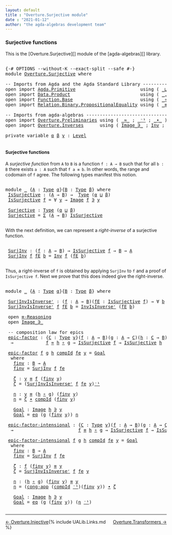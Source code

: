 ```yaml
---
layout: default
title : "Overture.Surjective module"
date : "2021-01-12"
author: "the agda-algebras development team"
---
```


### <a id="surjective-functions">Surjective functions</a>

This is the [Overture.Surjective][] module of the [agda-algebras][] library.
<pre class="Agda">

<a id="278" class="Symbol">{-#</a> <a id="282" class="Keyword">OPTIONS</a> <a id="290" class="Pragma">--without-K</a> <a id="302" class="Pragma">--exact-split</a> <a id="316" class="Pragma">--safe</a> <a id="323" class="Symbol">#-}</a>
<a id="327" class="Keyword">module</a> <a id="334" href="Overture.Surjective.html" class="Module">Overture.Surjective</a> <a id="354" class="Keyword">where</a>

<a id="361" class="Comment">-- Imports from Agda and the Agda Standard Library -------------------------------------------</a>
<a id="456" class="Keyword">open</a> <a id="461" class="Keyword">import</a> <a id="468" href="Agda.Primitive.html" class="Module">Agda.Primitive</a>                        <a id="506" class="Keyword">using</a> <a id="512" class="Symbol">(</a> <a id="514" href="Agda.Primitive.html#810" class="Primitive Operator">_⊔_</a> <a id="518" class="Symbol">;</a> <a id="520" href="Agda.Primitive.html#597" class="Postulate">Level</a> <a id="526" class="Symbol">)</a> <a id="528" class="Keyword">renaming</a> <a id="537" class="Symbol">(</a> <a id="539" href="Agda.Primitive.html#326" class="Primitive">Set</a> <a id="543" class="Symbol">to</a> <a id="546" class="Primitive">Type</a> <a id="551" class="Symbol">)</a>
<a id="553" class="Keyword">open</a> <a id="558" class="Keyword">import</a> <a id="565" href="Data.Product.html" class="Module">Data.Product</a>                          <a id="603" class="Keyword">using</a> <a id="609" class="Symbol">(</a> <a id="611" href="Agda.Builtin.Sigma.html#236" class="InductiveConstructor Operator">_,_</a> <a id="615" class="Symbol">;</a> <a id="617" href="Agda.Builtin.Sigma.html#166" class="Record">Σ</a> <a id="619" class="Symbol">)</a>
<a id="621" class="Keyword">open</a> <a id="626" class="Keyword">import</a> <a id="633" href="Function.Base.html" class="Module">Function.Base</a>                         <a id="671" class="Keyword">using</a> <a id="677" class="Symbol">(</a> <a id="679" href="Function.Base.html#1031" class="Function Operator">_∘_</a> <a id="683" class="Symbol">)</a>
<a id="685" class="Keyword">open</a> <a id="690" class="Keyword">import</a> <a id="697" href="Relation.Binary.PropositionalEquality.html" class="Module">Relation.Binary.PropositionalEquality</a> <a id="735" class="Keyword">using</a> <a id="741" class="Symbol">(</a> <a id="743" href="Agda.Builtin.Equality.html#151" class="Datatype Operator">_≡_</a> <a id="747" class="Symbol">;</a> <a id="749" class="Keyword">module</a> <a id="756" href="Relation.Binary.PropositionalEquality.Core.html#2708" class="Module">≡-Reasoning</a> <a id="768" class="Symbol">;</a> <a id="770" href="Relation.Binary.PropositionalEquality.Core.html#1461" class="Function">cong-app</a> <a id="779" class="Symbol">)</a>

<a id="782" class="Comment">-- Imports from agda-algebras ----------------------------------------------------------------</a>
<a id="877" class="Keyword">open</a> <a id="882" class="Keyword">import</a> <a id="889" href="Overture.Preliminaries.html" class="Module">Overture.Preliminaries</a> <a id="912" class="Keyword">using</a> <a id="918" class="Symbol">(</a> <a id="920" href="Overture.Preliminaries.html#9744" class="Function Operator">_≈_</a> <a id="924" class="Symbol">;</a> <a id="926" href="Overture.Preliminaries.html#5086" class="Function Operator">_⁻¹</a> <a id="930" class="Symbol">;</a> <a id="932" href="Overture.Preliminaries.html#5410" class="Function Operator">_∙_</a> <a id="936" class="Symbol">)</a>
<a id="938" class="Keyword">open</a> <a id="943" class="Keyword">import</a> <a id="950" href="Overture.Inverses.html" class="Module">Overture.Inverses</a>      <a id="973" class="Keyword">using</a> <a id="979" class="Symbol">(</a> <a id="981" href="Overture.Inverses.html#1077" class="Datatype Operator">Image_∋_</a> <a id="990" class="Symbol">;</a> <a id="992" href="Overture.Inverses.html#2190" class="Function">Inv</a> <a id="996" class="Symbol">;</a> <a id="998" href="Overture.Inverses.html#2437" class="Function">InvIsInverseʳ</a> <a id="1012" class="Symbol">)</a>

<a id="1015" class="Keyword">private</a> <a id="1023" class="Keyword">variable</a> <a id="1032" href="Overture.Surjective.html#1032" class="Generalizable">α</a> <a id="1034" href="Overture.Surjective.html#1034" class="Generalizable">β</a> <a id="1036" href="Overture.Surjective.html#1036" class="Generalizable">γ</a> <a id="1038" class="Symbol">:</a> <a id="1040" href="Agda.Primitive.html#597" class="Postulate">Level</a>

</pre>

#### <a id="epics">Surjective functions</a>

A *surjective function* from `A` to `B` is a function `f : A → B` such that for all `b : B` there exists `a : A` such that `f a ≡ b`.  In other words, the range and codomain of `f` agree.  The following types manifest this notion.

<pre class="Agda">

<a id="1350" class="Keyword">module</a> <a id="1357" href="Overture.Surjective.html#1357" class="Module">_</a> <a id="1359" class="Symbol">{</a><a id="1360" href="Overture.Surjective.html#1360" class="Bound">A</a> <a id="1362" class="Symbol">:</a> <a id="1364" href="Overture.Surjective.html#546" class="Primitive">Type</a> <a id="1369" href="Overture.Surjective.html#1032" class="Generalizable">α</a><a id="1370" class="Symbol">}{</a><a id="1372" href="Overture.Surjective.html#1372" class="Bound">B</a> <a id="1374" class="Symbol">:</a> <a id="1376" href="Overture.Surjective.html#546" class="Primitive">Type</a> <a id="1381" href="Overture.Surjective.html#1034" class="Generalizable">β</a><a id="1382" class="Symbol">}</a> <a id="1384" class="Keyword">where</a>
 <a id="1391" href="Overture.Surjective.html#1391" class="Function">IsSurjective</a> <a id="1404" class="Symbol">:</a> <a id="1406" class="Symbol">(</a><a id="1407" href="Overture.Surjective.html#1360" class="Bound">A</a> <a id="1409" class="Symbol">→</a> <a id="1411" href="Overture.Surjective.html#1372" class="Bound">B</a><a id="1412" class="Symbol">)</a> <a id="1414" class="Symbol">→</a>  <a id="1417" href="Overture.Surjective.html#546" class="Primitive">Type</a> <a id="1422" class="Symbol">(</a><a id="1423" href="Overture.Surjective.html#1369" class="Bound">α</a> <a id="1425" href="Agda.Primitive.html#810" class="Primitive Operator">⊔</a> <a id="1427" href="Overture.Surjective.html#1381" class="Bound">β</a><a id="1428" class="Symbol">)</a>
 <a id="1431" href="Overture.Surjective.html#1391" class="Function">IsSurjective</a> <a id="1444" href="Overture.Surjective.html#1444" class="Bound">f</a> <a id="1446" class="Symbol">=</a> <a id="1448" class="Symbol">∀</a> <a id="1450" href="Overture.Surjective.html#1450" class="Bound">y</a> <a id="1452" class="Symbol">→</a> <a id="1454" href="Overture.Inverses.html#1077" class="Datatype Operator">Image</a> <a id="1460" href="Overture.Surjective.html#1444" class="Bound">f</a> <a id="1462" href="Overture.Inverses.html#1077" class="Datatype Operator">∋</a> <a id="1464" href="Overture.Surjective.html#1450" class="Bound">y</a>

 <a id="1468" href="Overture.Surjective.html#1468" class="Function">Surjective</a> <a id="1479" class="Symbol">:</a> <a id="1481" href="Overture.Surjective.html#546" class="Primitive">Type</a> <a id="1486" class="Symbol">(</a><a id="1487" href="Overture.Surjective.html#1369" class="Bound">α</a> <a id="1489" href="Agda.Primitive.html#810" class="Primitive Operator">⊔</a> <a id="1491" href="Overture.Surjective.html#1381" class="Bound">β</a><a id="1492" class="Symbol">)</a>
 <a id="1495" href="Overture.Surjective.html#1468" class="Function">Surjective</a> <a id="1506" class="Symbol">=</a> <a id="1508" href="Agda.Builtin.Sigma.html#166" class="Record">Σ</a> <a id="1510" class="Symbol">(</a><a id="1511" href="Overture.Surjective.html#1360" class="Bound">A</a> <a id="1513" class="Symbol">→</a> <a id="1515" href="Overture.Surjective.html#1372" class="Bound">B</a><a id="1516" class="Symbol">)</a> <a id="1518" href="Overture.Surjective.html#1391" class="Function">IsSurjective</a>

</pre>
With the next definition, we can represent a *right-inverse* of a surjective function.
<pre class="Agda">

 <a id="1645" href="Overture.Surjective.html#1645" class="Function">SurjInv</a> <a id="1653" class="Symbol">:</a> <a id="1655" class="Symbol">(</a><a id="1656" href="Overture.Surjective.html#1656" class="Bound">f</a> <a id="1658" class="Symbol">:</a> <a id="1660" href="Overture.Surjective.html#1360" class="Bound">A</a> <a id="1662" class="Symbol">→</a> <a id="1664" href="Overture.Surjective.html#1372" class="Bound">B</a><a id="1665" class="Symbol">)</a> <a id="1667" class="Symbol">→</a> <a id="1669" href="Overture.Surjective.html#1391" class="Function">IsSurjective</a> <a id="1682" href="Overture.Surjective.html#1656" class="Bound">f</a> <a id="1684" class="Symbol">→</a> <a id="1686" href="Overture.Surjective.html#1372" class="Bound">B</a> <a id="1688" class="Symbol">→</a> <a id="1690" href="Overture.Surjective.html#1360" class="Bound">A</a>
 <a id="1693" href="Overture.Surjective.html#1645" class="Function">SurjInv</a> <a id="1701" href="Overture.Surjective.html#1701" class="Bound">f</a> <a id="1703" href="Overture.Surjective.html#1703" class="Bound">fE</a> <a id="1706" href="Overture.Surjective.html#1706" class="Bound">b</a> <a id="1708" class="Symbol">=</a> <a id="1710" href="Overture.Inverses.html#2190" class="Function">Inv</a> <a id="1714" href="Overture.Surjective.html#1701" class="Bound">f</a> <a id="1716" class="Symbol">(</a><a id="1717" href="Overture.Surjective.html#1703" class="Bound">fE</a> <a id="1720" href="Overture.Surjective.html#1706" class="Bound">b</a><a id="1721" class="Symbol">)</a>

</pre>
Thus, a right-inverse of `f` is obtained by applying `SurjInv` to `f` and a proof of `IsSurjective f`.  Next we prove that this does indeed give the right-inverse.
<pre class="Agda">

<a id="1913" class="Keyword">module</a> <a id="1920" href="Overture.Surjective.html#1920" class="Module">_</a> <a id="1922" class="Symbol">{</a><a id="1923" href="Overture.Surjective.html#1923" class="Bound">A</a> <a id="1925" class="Symbol">:</a> <a id="1927" href="Overture.Surjective.html#546" class="Primitive">Type</a> <a id="1932" href="Overture.Surjective.html#1032" class="Generalizable">α</a><a id="1933" class="Symbol">}{</a><a id="1935" href="Overture.Surjective.html#1935" class="Bound">B</a> <a id="1937" class="Symbol">:</a> <a id="1939" href="Overture.Surjective.html#546" class="Primitive">Type</a> <a id="1944" href="Overture.Surjective.html#1034" class="Generalizable">β</a><a id="1945" class="Symbol">}</a> <a id="1947" class="Keyword">where</a>

 <a id="1955" href="Overture.Surjective.html#1955" class="Function">SurjInvIsInverseʳ</a> <a id="1973" class="Symbol">:</a> <a id="1975" class="Symbol">(</a><a id="1976" href="Overture.Surjective.html#1976" class="Bound">f</a> <a id="1978" class="Symbol">:</a> <a id="1980" href="Overture.Surjective.html#1923" class="Bound">A</a> <a id="1982" class="Symbol">→</a> <a id="1984" href="Overture.Surjective.html#1935" class="Bound">B</a><a id="1985" class="Symbol">)(</a><a id="1987" href="Overture.Surjective.html#1987" class="Bound">fE</a> <a id="1990" class="Symbol">:</a> <a id="1992" href="Overture.Surjective.html#1391" class="Function">IsSurjective</a> <a id="2005" href="Overture.Surjective.html#1976" class="Bound">f</a><a id="2006" class="Symbol">)</a> <a id="2008" class="Symbol">→</a> <a id="2010" class="Symbol">∀</a> <a id="2012" href="Overture.Surjective.html#2012" class="Bound">b</a> <a id="2014" class="Symbol">→</a> <a id="2016" href="Overture.Surjective.html#1976" class="Bound">f</a> <a id="2018" class="Symbol">((</a><a id="2020" href="Overture.Surjective.html#1645" class="Function">SurjInv</a> <a id="2028" href="Overture.Surjective.html#1976" class="Bound">f</a> <a id="2030" href="Overture.Surjective.html#1987" class="Bound">fE</a><a id="2032" class="Symbol">)</a> <a id="2034" href="Overture.Surjective.html#2012" class="Bound">b</a><a id="2035" class="Symbol">)</a> <a id="2037" href="Agda.Builtin.Equality.html#151" class="Datatype Operator">≡</a> <a id="2039" href="Overture.Surjective.html#2012" class="Bound">b</a>
 <a id="2042" href="Overture.Surjective.html#1955" class="Function">SurjInvIsInverseʳ</a> <a id="2060" href="Overture.Surjective.html#2060" class="Bound">f</a> <a id="2062" href="Overture.Surjective.html#2062" class="Bound">fE</a> <a id="2065" href="Overture.Surjective.html#2065" class="Bound">b</a> <a id="2067" class="Symbol">=</a> <a id="2069" href="Overture.Inverses.html#2437" class="Function">InvIsInverseʳ</a> <a id="2083" class="Symbol">(</a><a id="2084" href="Overture.Surjective.html#2062" class="Bound">fE</a> <a id="2087" href="Overture.Surjective.html#2065" class="Bound">b</a><a id="2088" class="Symbol">)</a>

 <a id="2092" class="Keyword">open</a> <a id="2097" href="Relation.Binary.PropositionalEquality.Core.html#2708" class="Module">≡-Reasoning</a>
 <a id="2110" class="Keyword">open</a> <a id="2115" href="Overture.Inverses.html#1077" class="Module Operator">Image_∋_</a>

 <a id="2126" class="Comment">-- composition law for epics</a>
 <a id="2156" href="Overture.Surjective.html#2156" class="Function">epic-factor</a> <a id="2168" class="Symbol">:</a> <a id="2170" class="Symbol">{</a><a id="2171" href="Overture.Surjective.html#2171" class="Bound">C</a> <a id="2173" class="Symbol">:</a> <a id="2175" href="Overture.Surjective.html#546" class="Primitive">Type</a> <a id="2180" href="Overture.Surjective.html#1036" class="Generalizable">γ</a><a id="2181" class="Symbol">}(</a><a id="2183" href="Overture.Surjective.html#2183" class="Bound">f</a> <a id="2185" class="Symbol">:</a> <a id="2187" href="Overture.Surjective.html#1923" class="Bound">A</a> <a id="2189" class="Symbol">→</a> <a id="2191" href="Overture.Surjective.html#1935" class="Bound">B</a><a id="2192" class="Symbol">)(</a><a id="2194" href="Overture.Surjective.html#2194" class="Bound">g</a> <a id="2196" class="Symbol">:</a> <a id="2198" href="Overture.Surjective.html#1923" class="Bound">A</a> <a id="2200" class="Symbol">→</a> <a id="2202" href="Overture.Surjective.html#2171" class="Bound">C</a><a id="2203" class="Symbol">)(</a><a id="2205" href="Overture.Surjective.html#2205" class="Bound">h</a> <a id="2207" class="Symbol">:</a> <a id="2209" href="Overture.Surjective.html#2171" class="Bound">C</a> <a id="2211" class="Symbol">→</a> <a id="2213" href="Overture.Surjective.html#1935" class="Bound">B</a><a id="2214" class="Symbol">)</a>
  <a id="2218" class="Symbol">→</a>            <a id="2231" href="Overture.Surjective.html#2183" class="Bound">f</a> <a id="2233" href="Overture.Preliminaries.html#9744" class="Function Operator">≈</a> <a id="2235" href="Overture.Surjective.html#2205" class="Bound">h</a> <a id="2237" href="Function.Base.html#1031" class="Function Operator">∘</a> <a id="2239" href="Overture.Surjective.html#2194" class="Bound">g</a> <a id="2241" class="Symbol">→</a> <a id="2243" href="Overture.Surjective.html#1391" class="Function">IsSurjective</a> <a id="2256" href="Overture.Surjective.html#2183" class="Bound">f</a> <a id="2258" class="Symbol">→</a> <a id="2260" href="Overture.Surjective.html#1391" class="Function">IsSurjective</a> <a id="2273" href="Overture.Surjective.html#2205" class="Bound">h</a>

 <a id="2277" href="Overture.Surjective.html#2156" class="Function">epic-factor</a> <a id="2289" href="Overture.Surjective.html#2289" class="Bound">f</a> <a id="2291" href="Overture.Surjective.html#2291" class="Bound">g</a> <a id="2293" href="Overture.Surjective.html#2293" class="Bound">h</a> <a id="2295" href="Overture.Surjective.html#2295" class="Bound">compId</a> <a id="2302" href="Overture.Surjective.html#2302" class="Bound">fe</a> <a id="2305" href="Overture.Surjective.html#2305" class="Bound">y</a> <a id="2307" class="Symbol">=</a> <a id="2309" href="Overture.Surjective.html#2480" class="Function">Goal</a>
  <a id="2316" class="Keyword">where</a>
   <a id="2325" href="Overture.Surjective.html#2325" class="Function">finv</a> <a id="2330" class="Symbol">:</a> <a id="2332" href="Overture.Surjective.html#1935" class="Bound">B</a> <a id="2334" class="Symbol">→</a> <a id="2336" href="Overture.Surjective.html#1923" class="Bound">A</a>
   <a id="2341" href="Overture.Surjective.html#2325" class="Function">finv</a> <a id="2346" class="Symbol">=</a> <a id="2348" href="Overture.Surjective.html#1645" class="Function">SurjInv</a> <a id="2356" href="Overture.Surjective.html#2289" class="Bound">f</a> <a id="2358" href="Overture.Surjective.html#2302" class="Bound">fe</a>

   <a id="2365" href="Overture.Surjective.html#2365" class="Function">ζ</a> <a id="2367" class="Symbol">:</a> <a id="2369" href="Overture.Surjective.html#2305" class="Bound">y</a> <a id="2371" href="Agda.Builtin.Equality.html#151" class="Datatype Operator">≡</a> <a id="2373" href="Overture.Surjective.html#2289" class="Bound">f</a> <a id="2375" class="Symbol">(</a><a id="2376" href="Overture.Surjective.html#2325" class="Function">finv</a> <a id="2381" href="Overture.Surjective.html#2305" class="Bound">y</a><a id="2382" class="Symbol">)</a>
   <a id="2387" href="Overture.Surjective.html#2365" class="Function">ζ</a> <a id="2389" class="Symbol">=</a> <a id="2391" class="Symbol">(</a><a id="2392" href="Overture.Surjective.html#1955" class="Function">SurjInvIsInverseʳ</a> <a id="2410" href="Overture.Surjective.html#2289" class="Bound">f</a> <a id="2412" href="Overture.Surjective.html#2302" class="Bound">fe</a> <a id="2415" href="Overture.Surjective.html#2305" class="Bound">y</a><a id="2416" class="Symbol">)</a><a id="2417" href="Overture.Preliminaries.html#5086" class="Function Operator">⁻¹</a>

   <a id="2424" href="Overture.Surjective.html#2424" class="Function">η</a> <a id="2426" class="Symbol">:</a> <a id="2428" href="Overture.Surjective.html#2305" class="Bound">y</a> <a id="2430" href="Agda.Builtin.Equality.html#151" class="Datatype Operator">≡</a> <a id="2432" class="Symbol">(</a><a id="2433" href="Overture.Surjective.html#2293" class="Bound">h</a> <a id="2435" href="Function.Base.html#1031" class="Function Operator">∘</a> <a id="2437" href="Overture.Surjective.html#2291" class="Bound">g</a><a id="2438" class="Symbol">)</a> <a id="2440" class="Symbol">(</a><a id="2441" href="Overture.Surjective.html#2325" class="Function">finv</a> <a id="2446" href="Overture.Surjective.html#2305" class="Bound">y</a><a id="2447" class="Symbol">)</a>
   <a id="2452" href="Overture.Surjective.html#2424" class="Function">η</a> <a id="2454" class="Symbol">=</a> <a id="2456" href="Overture.Surjective.html#2365" class="Function">ζ</a> <a id="2458" href="Overture.Preliminaries.html#5410" class="Function Operator">∙</a> <a id="2460" href="Overture.Surjective.html#2295" class="Bound">compId</a> <a id="2467" class="Symbol">(</a><a id="2468" href="Overture.Surjective.html#2325" class="Function">finv</a> <a id="2473" href="Overture.Surjective.html#2305" class="Bound">y</a><a id="2474" class="Symbol">)</a>

   <a id="2480" href="Overture.Surjective.html#2480" class="Function">Goal</a> <a id="2485" class="Symbol">:</a> <a id="2487" href="Overture.Inverses.html#1077" class="Datatype Operator">Image</a> <a id="2493" href="Overture.Surjective.html#2293" class="Bound">h</a> <a id="2495" href="Overture.Inverses.html#1077" class="Datatype Operator">∋</a> <a id="2497" href="Overture.Surjective.html#2305" class="Bound">y</a>
   <a id="2502" href="Overture.Surjective.html#2480" class="Function">Goal</a> <a id="2507" class="Symbol">=</a> <a id="2509" href="Overture.Inverses.html#1125" class="InductiveConstructor">eq</a> <a id="2512" class="Symbol">(</a><a id="2513" href="Overture.Surjective.html#2291" class="Bound">g</a> <a id="2515" class="Symbol">(</a><a id="2516" href="Overture.Surjective.html#2325" class="Function">finv</a> <a id="2521" href="Overture.Surjective.html#2305" class="Bound">y</a><a id="2522" class="Symbol">))</a> <a id="2525" href="Overture.Surjective.html#2424" class="Function">η</a>

 <a id="2529" href="Overture.Surjective.html#2529" class="Function">epic-factor-intensional</a> <a id="2553" class="Symbol">:</a> <a id="2555" class="Symbol">{</a><a id="2556" href="Overture.Surjective.html#2556" class="Bound">C</a> <a id="2558" class="Symbol">:</a> <a id="2560" href="Overture.Surjective.html#546" class="Primitive">Type</a> <a id="2565" href="Overture.Surjective.html#1036" class="Generalizable">γ</a><a id="2566" class="Symbol">}(</a><a id="2568" href="Overture.Surjective.html#2568" class="Bound">f</a> <a id="2570" class="Symbol">:</a> <a id="2572" href="Overture.Surjective.html#1923" class="Bound">A</a> <a id="2574" class="Symbol">→</a> <a id="2576" href="Overture.Surjective.html#1935" class="Bound">B</a><a id="2577" class="Symbol">)(</a><a id="2579" href="Overture.Surjective.html#2579" class="Bound">g</a> <a id="2581" class="Symbol">:</a> <a id="2583" href="Overture.Surjective.html#1923" class="Bound">A</a> <a id="2585" class="Symbol">→</a> <a id="2587" href="Overture.Surjective.html#2556" class="Bound">C</a><a id="2588" class="Symbol">)(</a><a id="2590" href="Overture.Surjective.html#2590" class="Bound">h</a> <a id="2592" class="Symbol">:</a> <a id="2594" href="Overture.Surjective.html#2556" class="Bound">C</a> <a id="2596" class="Symbol">→</a> <a id="2598" href="Overture.Surjective.html#1935" class="Bound">B</a><a id="2599" class="Symbol">)</a>
  <a id="2603" class="Symbol">→</a>                        <a id="2628" href="Overture.Surjective.html#2568" class="Bound">f</a> <a id="2630" href="Agda.Builtin.Equality.html#151" class="Datatype Operator">≡</a> <a id="2632" href="Overture.Surjective.html#2590" class="Bound">h</a> <a id="2634" href="Function.Base.html#1031" class="Function Operator">∘</a> <a id="2636" href="Overture.Surjective.html#2579" class="Bound">g</a> <a id="2638" class="Symbol">→</a> <a id="2640" href="Overture.Surjective.html#1391" class="Function">IsSurjective</a> <a id="2653" href="Overture.Surjective.html#2568" class="Bound">f</a> <a id="2655" class="Symbol">→</a> <a id="2657" href="Overture.Surjective.html#1391" class="Function">IsSurjective</a> <a id="2670" href="Overture.Surjective.html#2590" class="Bound">h</a>

 <a id="2674" href="Overture.Surjective.html#2529" class="Function">epic-factor-intensional</a> <a id="2698" href="Overture.Surjective.html#2698" class="Bound">f</a> <a id="2700" href="Overture.Surjective.html#2700" class="Bound">g</a> <a id="2702" href="Overture.Surjective.html#2702" class="Bound">h</a> <a id="2704" href="Overture.Surjective.html#2704" class="Bound">compId</a> <a id="2711" href="Overture.Surjective.html#2711" class="Bound">fe</a> <a id="2714" href="Overture.Surjective.html#2714" class="Bound">y</a> <a id="2716" class="Symbol">=</a> <a id="2718" href="Overture.Surjective.html#2900" class="Function">Goal</a>
  <a id="2725" class="Keyword">where</a>
   <a id="2734" href="Overture.Surjective.html#2734" class="Function">finv</a> <a id="2739" class="Symbol">:</a> <a id="2741" href="Overture.Surjective.html#1935" class="Bound">B</a> <a id="2743" class="Symbol">→</a> <a id="2745" href="Overture.Surjective.html#1923" class="Bound">A</a>
   <a id="2750" href="Overture.Surjective.html#2734" class="Function">finv</a> <a id="2755" class="Symbol">=</a> <a id="2757" href="Overture.Surjective.html#1645" class="Function">SurjInv</a> <a id="2765" href="Overture.Surjective.html#2698" class="Bound">f</a> <a id="2767" href="Overture.Surjective.html#2711" class="Bound">fe</a>

   <a id="2774" href="Overture.Surjective.html#2774" class="Function">ζ</a> <a id="2776" class="Symbol">:</a> <a id="2778" href="Overture.Surjective.html#2698" class="Bound">f</a> <a id="2780" class="Symbol">(</a><a id="2781" href="Overture.Surjective.html#2734" class="Function">finv</a> <a id="2786" href="Overture.Surjective.html#2714" class="Bound">y</a><a id="2787" class="Symbol">)</a> <a id="2789" href="Agda.Builtin.Equality.html#151" class="Datatype Operator">≡</a> <a id="2791" href="Overture.Surjective.html#2714" class="Bound">y</a>
   <a id="2796" href="Overture.Surjective.html#2774" class="Function">ζ</a> <a id="2798" class="Symbol">=</a> <a id="2800" href="Overture.Surjective.html#1955" class="Function">SurjInvIsInverseʳ</a> <a id="2818" href="Overture.Surjective.html#2698" class="Bound">f</a> <a id="2820" href="Overture.Surjective.html#2711" class="Bound">fe</a> <a id="2823" href="Overture.Surjective.html#2714" class="Bound">y</a>

   <a id="2829" href="Overture.Surjective.html#2829" class="Function">η</a> <a id="2831" class="Symbol">:</a> <a id="2833" class="Symbol">(</a><a id="2834" href="Overture.Surjective.html#2702" class="Bound">h</a> <a id="2836" href="Function.Base.html#1031" class="Function Operator">∘</a> <a id="2838" href="Overture.Surjective.html#2700" class="Bound">g</a><a id="2839" class="Symbol">)</a> <a id="2841" class="Symbol">(</a><a id="2842" href="Overture.Surjective.html#2734" class="Function">finv</a> <a id="2847" href="Overture.Surjective.html#2714" class="Bound">y</a><a id="2848" class="Symbol">)</a> <a id="2850" href="Agda.Builtin.Equality.html#151" class="Datatype Operator">≡</a> <a id="2852" href="Overture.Surjective.html#2714" class="Bound">y</a>
   <a id="2857" href="Overture.Surjective.html#2829" class="Function">η</a> <a id="2859" class="Symbol">=</a> <a id="2861" class="Symbol">(</a><a id="2862" href="Relation.Binary.PropositionalEquality.Core.html#1461" class="Function">cong-app</a> <a id="2871" class="Symbol">(</a><a id="2872" href="Overture.Surjective.html#2704" class="Bound">compId</a> <a id="2879" href="Overture.Preliminaries.html#5086" class="Function Operator">⁻¹</a><a id="2881" class="Symbol">)(</a><a id="2883" href="Overture.Surjective.html#2734" class="Function">finv</a> <a id="2888" href="Overture.Surjective.html#2714" class="Bound">y</a><a id="2889" class="Symbol">))</a> <a id="2892" href="Overture.Preliminaries.html#5410" class="Function Operator">∙</a> <a id="2894" href="Overture.Surjective.html#2774" class="Function">ζ</a>

   <a id="2900" href="Overture.Surjective.html#2900" class="Function">Goal</a> <a id="2905" class="Symbol">:</a> <a id="2907" href="Overture.Inverses.html#1077" class="Datatype Operator">Image</a> <a id="2913" href="Overture.Surjective.html#2702" class="Bound">h</a> <a id="2915" href="Overture.Inverses.html#1077" class="Datatype Operator">∋</a> <a id="2917" href="Overture.Surjective.html#2714" class="Bound">y</a>
   <a id="2922" href="Overture.Surjective.html#2900" class="Function">Goal</a> <a id="2927" class="Symbol">=</a> <a id="2929" href="Overture.Inverses.html#1125" class="InductiveConstructor">eq</a> <a id="2932" class="Symbol">(</a><a id="2933" href="Overture.Surjective.html#2700" class="Bound">g</a> <a id="2935" class="Symbol">(</a><a id="2936" href="Overture.Surjective.html#2734" class="Function">finv</a> <a id="2941" href="Overture.Surjective.html#2714" class="Bound">y</a><a id="2942" class="Symbol">))</a> <a id="2945" class="Symbol">(</a><a id="2946" href="Overture.Surjective.html#2829" class="Function">η</a> <a id="2948" href="Overture.Preliminaries.html#5086" class="Function Operator">⁻¹</a><a id="2950" class="Symbol">)</a>

</pre>

--------------------------------------

<span style="float:left;">[← Overture.Injective](Overture.Injective.html)</span>
<span style="float:right;">[Overture.Transformers →](Overture.Transformers.html)</span>

{% include UALib.Links.md %}


